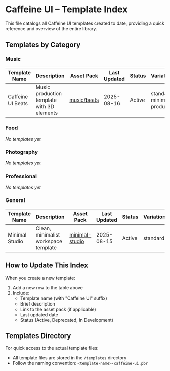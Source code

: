 # Caffeine UI – Template Index

This file catalogs all Caffeine UI templates created to date, providing a quick reference and overview of the entire library.

## Templates by Category

### Music

| Template Name      | Description                          | Asset Pack                      | Last Updated | Status | Variations |
| ------------------ | ------------------------------------ | ------------------------------- | ------------ | ------ | ---------- |
| Caffeine UI Beats  | Music production template with 3D elements | [music/beats](/packs/music/beats) | 2025-08-16   | Active | standard, minimal, producer |

### Food
*No templates yet*

### Photography
*No templates yet*

### Professional
*No templates yet*

### General
| Template Name      | Description                          | Asset Pack                      | Last Updated | Status | Variations |
| ------------------ | ------------------------------------ | ------------------------------- | ------------ | ------ | ---------- |
| Minimal Studio     | Clean, minimalist workspace template | [minimal-studio](/packs/minimal-studio) | 2025-08-15   | Active | standard |

## How to Update This Index

When you create a new template:

1. Add a new row to the table above
2. Include:
   - Template name (with "Caffeine UI" suffix)
   - Brief description
   - Link to the asset pack (if applicable)
   - Last updated date
   - Status (Active, Deprecated, In Development)

## Templates Directory

For quick access to the actual template files:

- All template files are stored in the `/templates` directory
- Follow the naming convention: `<template-name>-caffeine-ui.pbr`
